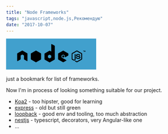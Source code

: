 ```yaml
---
title: "Node Frameworks"
tags: "javascript,node.js,Рекомендую"
date: "2017-10-07"
---
```


[![](images/Screen-Shot-2017-10-07-at-14.51.48.png)](https://nodeframework.com/)

just a bookmark for list of frameworks.

Now I'm in process of looking something suitable for our project.

- [Koa2](https://github.com/koajs/koa) - too hipster, good for learning
- [express](https://expressjs.com/) - old but still green
- [loopback](https://loopback.io/) - good env and tooling, too much abstraction
- [nestjs](https://github.com/nestjs/nest) - typescript, decorators, very Angular-like one
- ...
